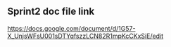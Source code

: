 ## Sprint2 doc file link
https://docs.google.com/document/d/1G57-X_UnjsWFsU001sDTYqfszzLCN82R1mpKcCKxSiE/edit
